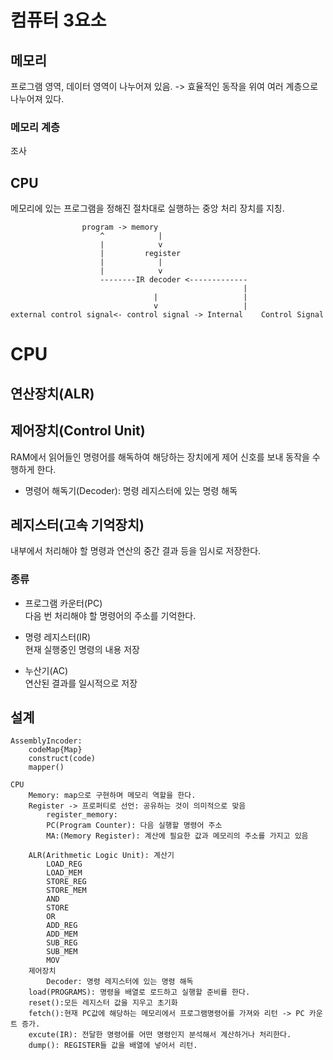 # 컴퓨터 3요소
## 메모리
프로그램 영역, 데이터 영역이 나누어져 있음.
-> 효율적인 동작을 위여 여러 계층으로 나누어져 있다.
### 메모리 계층
조사

## CPU
메모리에 있는 프로그램을 정해진 절차대로 실행하는 중앙 처리 장치를 지칭.
```
                program -> memory
                    ^            |
                    |            v
                    |         register
                    |            |
                    |            v
                    --------IR decoder <-------------
                                                    |
                                |                   |
                                v                   |
external control signal<- control signal -> Internal    Control Signal
```
# CPU 
## 연산장치(ALR)

## 제어장치(Control Unit)
RAM에서 읽어들인 명령어를 해독하여 해당하는 장치에게 제어 신호를 보내 동작을 수행하게 한다.
- 명령어 해독기(Decoder): 명령 레지스터에 있는 명령 해독

## 레지스터(고속 기억장치)
내부에서 처리해야 할 명령과 연산의 중간 결과 등을 임시로 저장한다.
### 종류
- 프로그램 카운터(PC)  
다음 번 처리해야 할 명령어의 주소를 기억한다.    

- 명령 레지스터(IR)    
현재 실행중인 명령의 내용 저장

- 누산기(AC)   
연산된 결과를 일시적으로 저장

## 설계
```
AssemblyIncoder:
    codeMap{Map}
    construct(code)
    mapper()

CPU
    Memory: map으로 구현하며 메모리 역할을 한다.
    Register -> 프로퍼티로 선언: 공유하는 것이 의미적으로 맞음
        register_memory:        
        PC(Program Counter): 다음 실행할 명령어 주소
        MA:(Memory Register): 계산에 필요한 값과 메모리의 주소를 가지고 있음

    ALR(Arithmetic Logic Unit): 계산기
        LOAD_REG
        LOAD_MEM
        STORE_REG
        STORE_MEM
        AND
        STORE
        OR
        ADD_REG
        ADD_MEM
        SUB_REG
        SUB_MEM
        MOV
    제어장치
        Decoder: 명령 레지스터에 있는 명령 해독
    load(PROGRAMS): 명령을 배열로 로드하고 실행할 준비를 한다.
    reset():모든 레지스터 값을 지우고 초기화
    fetch():현재 PC값에 해당하는 메모리에서 프로그램명령어를 가져와 리턴 -> PC 카운트 증가.
    excute(IR): 전달한 명령어를 어떤 명령인지 분석해서 계산하거나 처리한다.
    dump(): REGISTER들 값을 배열에 넣어서 리턴.
```